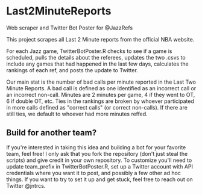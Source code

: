 # Last2MinuteReports
Web scraper and Twitter Bot Poster for @JazzRefs

This project scrapes all Last 2 Minute reports from the official NBA website. 

For each Jazz game, TwitterBotPoster.R checks to see if a game is scheduled, pulls the details about the referees, updates the two .csvs to include any games that had happened in the last few days, calculates the rankings of each ref, and posts the update to Twitter. 

Our main stat is the number of bad calls per minute reported in the Last Two Minute Reports. A bad call is defined as one identified as an incorrect call or an incorrect non-call. Minutes are 2 minutes per game, 4 if they went to OT, 6 if double OT, etc. Ties in the rankings are broken by whoever participated in more calls defined as "correct calls" (or correct non-calls). If there are still ties, we default to whoever had more minutes reffed.

## Build for another team?

If you're interested in taking this idea and building a bot for your favorite team, feel free! I only ask that you fork the repository (don't just steal the scripts) and give credit in your own repository. To customize you'll need to update team_prefix in TwitterBotPoster.R, set up a Twitter account with API credentials where you want it to post, and possibly a few other ad hoc things. If you want to try to set it up and get stuck, feel free to reach out on Twitter @jntrcs.
